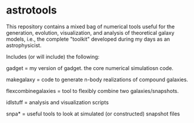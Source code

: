 astrotools
==========

This repository contains a mixed bag of numerical tools useful for the 
generation, evolution, visualization, and analysis of theoretical
galaxy models, i.e., the complete "toolkit" developed during my days
as an astrophysicist.

Includes (or will include) the following:

gadget = my version of gadget.  the core numerical simulatiosn code.

makegalaxy = code to generate n-body realizations of compound galaxies.

flexcombinegalaxies = tool to flexibly combine two galaxies/snapshots.

idlstuff = analysis and visualization scripts 

snpa* = useful tools to look at simulated (or constructed) snapshot files

